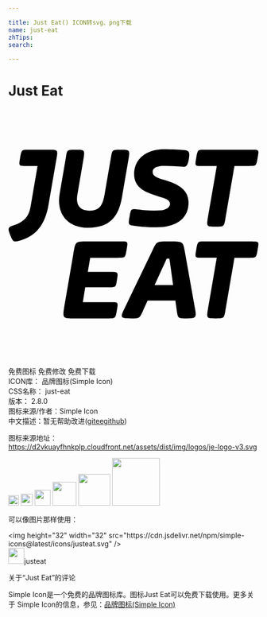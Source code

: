```yaml
---

title: Just Eat() ICON转svg、png下载
name: just-eat
zhTips: 
search: 

---
```


# Just Eat  <small style="font-size: 60%;font-weight: 100"></small>

<div id="svg" class="svg-wrap">
<svg role="img" viewBox="0 0 24 24" xmlns="http://www.w3.org/2000/svg"><title>Just Eat icon</title><path d="M21.679 14.292l-.884 5.14c-.104.652-.151.673-.864.673h-.072c-.855 0-.869 0-.715-.948l.839-4.866h-1.506c-.582 0-.597 0-.46-.78.138-.779.138-.779.796-.779h4.628v.001c.596 0 .597 0 .462.78-.132.755-.136.779-.726.779h-1.498zM9.607 20.103H6.38c-1.195 0-1.205 0-.994-1.269l.848-4.925c.2-1.177.178-1.177 1.339-1.177h3.304c.595 0 .595.007.463.779-.133.773-.134.78-.785.78l-.002.001H7.846l-.229 1.345h2.065c.857 0 .857 0 .736.749-.106.712-.109.735-.679.735H7.372l-.229 1.422h2.786c.611 0 .611 0 .474.796-.134.74-.123.763-.735.764h-.061zm3.745-1.715l-.444.979c-.327.712-.322.735-1.045.735h-.072c-1.024 0-1.086-.06-.688-.886l2.767-5.736c.367-.748.352-.748 1.576-.748h.118c1.181.001 1.186.029 1.35.917l.981 5.505c.168.871.087.946-.769.948h-.042c-.795 0-.826 0-.933-.735l-.137-.979h-2.662zm.673-1.483h-.001v.002l.001-.002zm1.772 0l-.322-2.327c-.031-.212-.031-.212-.169-.212-.121 0-.121 0-.211.2l-1.07 2.339h1.772zM3.954 3.937c.814 0 .814.015.649.935l-.757 4.38c-.27 1.536-.933 2.817-2.605 3.359-.105.029-.407.121-.571.121-.164 0-.285-.091-.465-.557-.121-.316-.181-.468-.181-.618 0-.134.091-.256.391-.346 1.175-.361 1.566-.949 1.716-1.822l.668-3.892H1.597c-.587 0-.604-.025-.468-.793.136-.767.136-.767.799-.767h2.026zm6.831 0c.856 0 .893 0 .729.946l-.606 3.521c-.335 2.126-1.337 3.012-3.325 3.012-1.775 0-3.013-1.245-2.663-3.258l.609-3.554c.107-.673.129-.666.95-.666.843 0 .869-.005.716.943l-.578 3.385c-.153.917.186 1.515 1.181 1.515.995 0 1.271-.603 1.44-1.627l.611-3.543c.115-.669.132-.674.936-.674h-.001.001zm3.723 5.817c.652-.037.995-.318.995-.638 0-.381-.474-.52-1.1-.704-1.239-.381-2.341-.816-2.341-2.131 0-1.546 1.272-2.386 2.877-2.386.673 0 1.446.039 1.946.084.449.043.532.202.416.875-.115.673-.271.742-.643.709a17.73 17.73 0 0 0-1.761-.074c-.826.01-1.061.291-1.061.58 0 .351.322.55 1.087.749 1.421.413 2.354.973 2.354 2.197 0 1.438-1.07 2.278-2.783 2.346-.818.03-1.637-.015-2.446-.136-.546-.08-.565-.09-.429-.873.124-.715.142-.765.643-.704.965.117 1.593.143 2.246.105v.001zm8.932-5.817h.001c.597 0 .597 0 .461.78-.136.78-.136.78-.785.78h-1.438l-.885 5.139c-.107.673-.153.673-.935.673-.855 0-.869 0-.716-.948l.841-4.864h-1.508c-.582 0-.597-.001-.46-.78.138-.78.138-.78.795-.78h4.629z"/></svg>
</div>
<detail full-name='just-eat'></detail>

<div class="detail-page">
<p>
<span><span class="badge-success badge">免费图标</span> <span class="badge-success badge">免费修改</span>  <span class="badge-success badge">免费下载</span> </span>
<br/>
<span>
ICON库：
<span class="badge-secondary badge">品牌图标(Simple Icon)</span> 
</span>
<br/>
<span>
CSS名称：
<span class="badge-secondary badge">just-eat</span> 
</span>

<br/>
<span>
版本：
<span class="badge-secondary badge">2.8.0</span> 
</span>
<br/>
<span>图标来源/作者：<span class="badge-light badge">Simple Icon</span></span> 
<br/>
<span class="zh-detail">中文描述：暂无<span class="help-link"><span>帮助改进</span>(<a href="https://gitee.com/liuwave/icon-helper/edit/master/json/brands/just-eat.json" target="_blank" rel="noopener noreferrer">gitee</a><a href="https://github.com/liuwave/icon-helper/edit/master/json/brands/just-eat.json" target="_blank" rel="noopener noreferrer">github</a></span>)</span><br/>
</p>
</div><div class="description description alert alert-light"><p>图标来源地址：<a href="https://d2vkuayfhnkplp.cloudfront.net/assets/dist/img/logos/je-logo-v3.svg" target="_blank" rel="noopener noreferrer">https://d2vkuayfhnkplp.cloudfront.net/assets/dist/img/logos/je-logo-v3.svg</a></p></div>
<div class="alert alert-dark">
<img height="21" width="21" src="https://cdn.jsdelivr.net/npm/simple-icons@latest/icons/justeat.svg" />
<img height="24" width="24" src="https://cdn.jsdelivr.net/npm/simple-icons@latest/icons/justeat.svg" />
<img height="32" width="32" src="https://cdn.jsdelivr.net/npm/simple-icons@latest/icons/justeat.svg" />
<img height="48" width="48" src="https://cdn.jsdelivr.net/npm/simple-icons@latest/icons/justeat.svg" />
<img height="64" width="64" src="https://cdn.jsdelivr.net/npm/simple-icons@latest/icons/justeat.svg" />
<img height="96" width="96" src="https://cdn.jsdelivr.net/npm/simple-icons@latest/icons/justeat.svg" />

</div>
<div>
  <p>可以像图片那样使用：    
  </p>
  <div class="alert alert-primary" style="font-size: 14px">
    &lt;img height="32" width="32" src="https://cdn.jsdelivr.net/npm/simple-icons@latest/icons/justeat.svg" /&gt;
    <copy-btn content='<img height="32" width="32" src="https://cdn.jsdelivr.net/npm/simple-icons@latest/icons/justeat.svg" />'></copy-btn>
  </div>
  <div class="alert alert-secondary">
    <img height="32" width="32" src="https://cdn.jsdelivr.net/npm/simple-icons@latest/icons/justeat.svg" />justeat
    <copy-btn content="justeat" btn-title="复制图标名称"></copy-btn>
  </div>
</div>

<Vssue title="关于“Just Eat”的评论" >关于“Just Eat”的评论</Vssue>


<div><p>Simple Icon是一个免费的品牌图标库。图标Just Eat可以免费下载使用。更多关于  Simple Icon的信息，参见：<a target="_blank" href="https://iconhelper.cn/brands.html">品牌图标(Simple Icon)</a>
</p></div>
